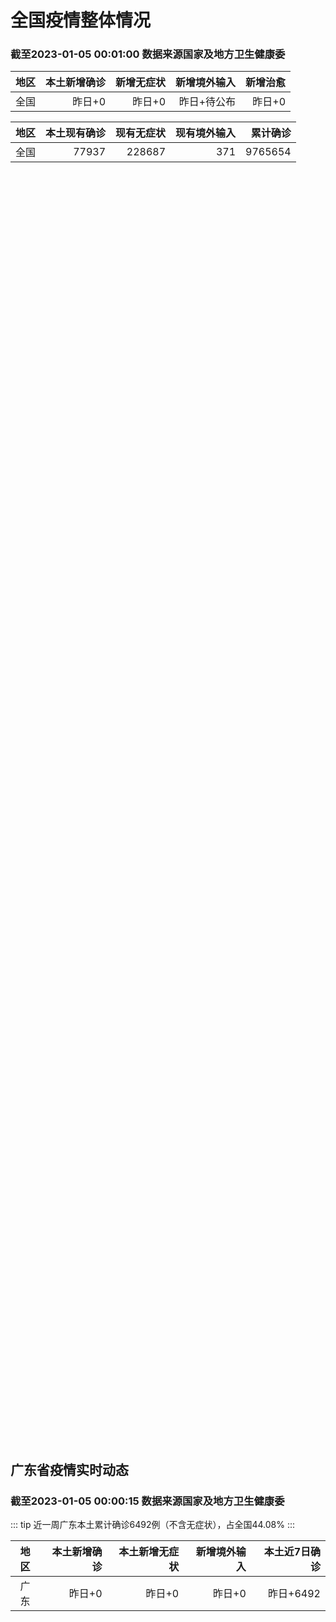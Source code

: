 
# 全国疫情整体情况
### 截至2023-01-05 00:01:00 数据来源国家及地方卫生健康委

|地区|本土新增确诊|新增无症状|新增境外输入|新增治愈|
|:--:|---:|---:|---:|---:|
|全国|昨日+0|昨日+0|昨日+待公布|昨日+0|

|地区|本土现有确诊|现有无症状|现有境外输入|累计确诊|
|:--:|---:|---:|---:|---:|
|全国|77937|228687|371|9765654|

<ChinaMap :dataList="dataList" :title="title"/>

<div id="chinaDayModify" style="width:100%;height:500px;margin-bottom:10px;"></div>
<div id="chinaAddHistoryData" style="width:100%;height:500px;margin-bottom:10px;"></div>
<div id="chinaNowHistoryData" style="width:100%;height:500px;margin-bottom:10px;"></div>
<div id="chinaTotalHistoryData" style="width:100%;height:500px;margin-bottom:10px;"></div>


## 广东省疫情实时动态
### 截至2023-01-05 00:00:15 数据来源国家及地方卫生健康委

::: tip 近一周广东本土累计确诊6492例（不含无症状），占全国44.08%
:::

|地区|本土新增确诊|本土新增无症状|新增境外输入|本土近7日确诊|
|:--:|---:|---:|---:|---:|
|广东|昨日+0|昨日+0|昨日+0|昨日+6492|

<div id="guangdongModify" style="width:100%;height:500px;margin-bottom:10px;"></div>
<div id="guangdongTotalHistory" style="width:100%;height:500px;margin-bottom:10px;"></div>
<div id="guangzhouModifyHistory" style="width:100%;height:500px;margin-bottom:10px;"></div>


<script>
import * as echarts from 'echarts'
export default {
  data(){
    return {
      title: '新增本土确诊',
      dataList: [{name: '台湾', value: 0, addList: []},{name: '香港', value: 0, addList: []},{name: '广东', value: 0, addList: []},{name: '湖北', value: 0, addList: []},{name: '上海', value: 0, addList: []},{name: '吉林', value: 0, addList: []},{name: '四川', value: 0, addList: []},{name: '重庆', value: 0, addList: []},{name: '福建', value: 0, addList: []},{name: '海南', value: 0, addList: []},{name: '河南', value: 0, addList: []},{name: '北京', value: 0, addList: []},{name: '内蒙古', value: 0, addList: []},{name: '云南', value: 0, addList: []},{name: '浙江', value: 0, addList: []},{name: '陕西', value: 0, addList: []},{name: '黑龙江', value: 0, addList: []},{name: '山西', value: 0, addList: []},{name: '山东', value: 0, addList: []},{name: '湖南', value: 0, addList: []},{name: '江苏', value: 0, addList: []},{name: '广西', value: 0, addList: []},{name: '天津', value: 0, addList: []},{name: '辽宁', value: 0, addList: []},{name: '河北', value: 0, addList: []},{name: '澳门', value: 0, addList: []},{name: '新疆', value: 0, addList: []},{name: '江西', value: 0, addList: []},{name: '贵州', value: 0, addList: []},{name: '安徽', value: 0, addList: []},{name: '甘肃', value: 0, addList: []},{name: '西藏', value: 0, addList: []},{name: '青海', value: 0, addList: []},{name: '宁夏', value: 0, addList: []},{name: '南海诸岛', value: 0, addList: []}]
    }
  },
  mounted () {
    const themeObj = {"color":["#2ec7c9","#b6a2de","#5ab1ef","#ffb980","#d87a80","#8d98b3","#e5cf0d","#97b552","#95706d","#dc69aa","#07a2a4","#9a7fd1","#588dd5","#f5994e","#c05050","#59678c","#c9ab00","#7eb00a","#6f5553","#c14089"],"backgroundColor":"rgba(0,0,0,0)","textStyle":{},"title":{"textStyle":{"color":"#008acd"},"subtextStyle":{"color":"#aaaaaa"}},"line":{"itemStyle":{"borderWidth":1},"lineStyle":{"width":2},"symbolSize":3,"symbol":"emptyCircle","smooth":true},"radar":{"itemStyle":{"borderWidth":1},"lineStyle":{"width":2},"symbolSize":3,"symbol":"emptyCircle","smooth":true},"bar":{"itemStyle":{"barBorderWidth":0,"barBorderColor":"#ccc"}},"pie":{"itemStyle":{"borderWidth":0,"borderColor":"#ccc"}},"scatter":{"itemStyle":{"borderWidth":0,"borderColor":"#ccc"}},"boxplot":{"itemStyle":{"borderWidth":0,"borderColor":"#ccc"}},"parallel":{"itemStyle":{"borderWidth":0,"borderColor":"#ccc"}},"sankey":{"itemStyle":{"borderWidth":0,"borderColor":"#ccc"}},"funnel":{"itemStyle":{"borderWidth":0,"borderColor":"#ccc"}},"gauge":{"itemStyle":{"borderWidth":0,"borderColor":"#ccc"}},"candlestick":{"itemStyle":{"color":"#d87a80","color0":"#2ec7c9","borderColor":"#d87a80","borderColor0":"#2ec7c9","borderWidth":1}},"graph":{"itemStyle":{"borderWidth":0,"borderColor":"#ccc"},"lineStyle":{"width":1,"color":"#aaaaaa"},"symbolSize":3,"symbol":"emptyCircle","smooth":true,"color":["#2ec7c9","#b6a2de","#5ab1ef","#ffb980","#d87a80","#8d98b3","#e5cf0d","#97b552","#95706d","#dc69aa","#07a2a4","#9a7fd1","#588dd5","#f5994e","#c05050","#59678c","#c9ab00","#7eb00a","#6f5553","#c14089"],"label":{"color":"#eeeeee"}},"map":{"itemStyle":{"areaColor":"#dddddd","borderColor":"#eeeeee","borderWidth":0.5},"label":{"color":"#d87a80"},"emphasis":{"itemStyle":{"areaColor":"rgba(254,153,78,1)","borderColor":"#444","borderWidth":1},"label":{"color":"rgb(100,0,0)"}}},"geo":{"itemStyle":{"areaColor":"#dddddd","borderColor":"#eeeeee","borderWidth":0.5},"label":{"color":"#d87a80"},"emphasis":{"itemStyle":{"areaColor":"rgba(254,153,78,1)","borderColor":"#444","borderWidth":1},"label":{"color":"rgb(100,0,0)"}}},"categoryAxis":{"axisLine":{"show":true,"lineStyle":{"color":"#008acd"}},"axisTick":{"show":true,"lineStyle":{"color":"#333"}},"axisLabel":{"show":true,"color":"#333"},"splitLine":{"show":false,"lineStyle":{"color":["#eee"]}},"splitArea":{"show":false,"areaStyle":{"color":["rgba(250,250,250,0.3)","rgba(200,200,200,0.3)"]}}},"valueAxis":{"axisLine":{"show":true,"lineStyle":{"color":"#008acd"}},"axisTick":{"show":true,"lineStyle":{"color":"#333"}},"axisLabel":{"show":true,"color":"#333"},"splitLine":{"show":true,"lineStyle":{"color":["#eee"]}},"splitArea":{"show":true,"areaStyle":{"color":["rgba(250,250,250,0.3)","rgba(200,200,200,0.3)"]}}},"logAxis":{"axisLine":{"show":true,"lineStyle":{"color":"#008acd"}},"axisTick":{"show":true,"lineStyle":{"color":"#333"}},"axisLabel":{"show":true,"color":"#333"},"splitLine":{"show":true,"lineStyle":{"color":["#eee"]}},"splitArea":{"show":true,"areaStyle":{"color":["rgba(250,250,250,0.3)","rgba(200,200,200,0.3)"]}}},"timeAxis":{"axisLine":{"show":true,"lineStyle":{"color":"#008acd"}},"axisTick":{"show":true,"lineStyle":{"color":"#333"}},"axisLabel":{"show":true,"color":"#333"},"splitLine":{"show":true,"lineStyle":{"color":["#eee"]}},"splitArea":{"show":false,"areaStyle":{"color":["rgba(250,250,250,0.3)","rgba(200,200,200,0.3)"]}}},"toolbox":{"iconStyle":{"borderColor":"#2ec7c9"},"emphasis":{"iconStyle":{"borderColor":"#18a4a6"}}},"legend":{"textStyle":{"color":"#333333"}},"tooltip":{"axisPointer":{"lineStyle":{"color":"#008acd","width":"1"},"crossStyle":{"color":"#008acd","width":"1"}}},"timeline":{"lineStyle":{"color":"#008acd","width":1},"itemStyle":{"color":"#008acd","borderWidth":1},"controlStyle":{"color":"#008acd","borderColor":"#008acd","borderWidth":0.5},"checkpointStyle":{"color":"#2ec7c9","borderColor":"#2ec7c9"},"label":{"color":"#008acd"},"emphasis":{"itemStyle":{"color":"#a9334c"},"controlStyle":{"color":"#008acd","borderColor":"#008acd","borderWidth":0.5},"label":{"color":"#008acd"}}},"visualMap":{"color":["#5ab1ef","#e0ffff"]},"dataZoom":{"backgroundColor":"rgba(47,69,84,0)","dataBackgroundColor":"#efefff","fillerColor":"rgba(182,162,222,0.2)","handleColor":"#008acd","handleSize":"100%","textStyle":{"color":"#333333"}},"markPoint":{"label":{"color":"#eeeeee"},"emphasis":{"label":{"color":"#eeeeee"}}}}

    echarts.registerTheme('dark', (themeObj))

    this.chartChDay = echarts.init(document.getElementById("chinaDayModify"), "dark")
,this.chartChAdd = echarts.init(document.getElementById("chinaAddHistoryData"), "dark")
,this.chartChNow = echarts.init(document.getElementById("chinaNowHistoryData"), "dark")
,this.chartChTotal = echarts.init(document.getElementById("chinaTotalHistoryData"), "dark")
,this.chartGdMod = echarts.init(document.getElementById("guangdongModify"), "dark")
,this.chartGdTotal = echarts.init(document.getElementById("guangdongTotalHistory"), "dark")
,this.chartGzMod = echarts.init(document.getElementById("guangzhouModifyHistory"), "dark")


    const option_gd_mod = {
      title: {
        text: '广东疫情新增趋势（人）'
      },
      tooltip: {
        trigger: 'axis',
        axisPointer: {
          type: 'cross',
          label: {
            backgroundColor: '#6a7985'
          }
        }
      },
      legend: {
        top: 20,
        data: [{name: '本土新增确诊',icon: 'rect'}, {name: '本土新增无症状',icon: 'rect'},{name: '新增境外输入',icon: 'rect'}]
      },
      grid: {
        left: '3%',
        right: '4%',
        bottom: '3%',
        containLabel: true
      },
      toolbox: {
        feature: {
          saveAsImage: {}
        }
      },
      xAxis: {
        type: 'category',
        boundaryGap: false,
        data: []
      },
      yAxis: {
        type: 'value'
      },
      series: [
        {
          name: '本土新增确诊',
          type: 'line',
          areaStyle: {},
          emphasis: {
            focus: 'series'
          },
          data: []
        },
        {
          name: '本土新增无症状',
          type: 'line',
          areaStyle: {},
          emphasis: {
            focus: 'series'
          },
          data: []
        },
        {
          name: '新增境外输入',
          type: 'line',
          areaStyle: {},
          emphasis: {
            focus: 'series'
          },
          data: []
        }
      ]
    };

    const option_gd_total = {
      title: {
        text: '广东疫情概览（人）'
      },
      tooltip: {
        trigger: 'axis',
        axisPointer: {
          type: 'cross',
          label: {
            backgroundColor: '#6a7985'
          }
        }
      },
      legend: {
        top: 20,
        data: [{name: '累计确诊',icon: 'rect'},{name: '累计治愈',icon: 'rect'}]
      },
      grid: {
        left: '3%',
        right: '4%',
        bottom: '3%',
        containLabel: true
      },
      toolbox: {
        feature: {
          saveAsImage: {}
        }
      },
      xAxis: {
        type: 'category',
        boundaryGap: false,
        data: ["01.27","01.28","01.29","01.30","01.31","02.01","02.02","02.03","02.04","02.05","02.06","02.07","02.08","02.09","02.10","02.11","02.12","02.13","02.14","02.15","02.16","02.17","02.18","02.19","02.20","02.21","02.22","02.23","02.24","02.25","02.26","02.27","02.28","03.01","03.02","03.03","03.04","03.05","03.06","03.07","03.08","03.09","03.10","03.11","03.12","03.13","03.14","03.15","03.16","03.17","03.18","03.19","03.20","03.21","03.22","03.23","03.24","03.25","03.26",]
      },
      yAxis: {
        type: 'value'
      },
      series: [
        {
          name: '累计确诊',
          type: 'line',
          areaStyle: {},
          emphasis: {
            focus: 'series'
          },
          data: [84287,84287,84287,84287,84287,84287,84287,84287,84287,84287,84287,84287,84287,84287,84287,84287,84287,84287,84287,84287,84287,84287,84287,84287,84287,84287,84287,84287,84287,84287,84287,84287,84287,84287,84287,84287,84287,84287,84287,84287,84287,84287,84287,84287,84287,84287,84287,84287,84287,84287,84287,84287,84287,84287,84287,84287,84287,84287,84287,]
        },
        {
          name: '累计治愈',
          type: 'line',
          areaStyle: {},
          emphasis: {
            focus: 'series'
          },
          data: [51366,51366,51366,51366,51366,51366,51366,51366,51366,51366,51366,51366,51366,51366,51366,51366,51366,51366,51366,51366,51366,51366,51366,51366,51366,51366,51366,51366,51366,51366,51366,51366,51366,51366,51366,51366,51366,51366,51366,51366,51366,51366,51366,51366,51366,51366,51366,51366,51366,51366,51366,51366,51366,51366,51366,51366,51366,51366,51366,]
        }
      ]
    };

    const option_gz_mod = {
      title: {
        text: '广州疫情新增趋势（人）'
      },
      tooltip: {
        trigger: 'axis',
        axisPointer: {
          type: 'cross',
          label: {
            backgroundColor: '#6a7985'
          }
        }
      },
      legend: {
        top: 20,
        data: [{name: '本土新增确诊',icon: 'rect'},{name: '本土新增无症状',icon: 'rect'}]
      },
      grid: {
        left: '3%',
        right: '4%',
        bottom: '3%',
        containLabel: true
      },
      toolbox: {
        feature: {
          saveAsImage: {}
        }
      },
      xAxis: {
        type: 'category',
        boundaryGap: false,
        data: []
      },
      yAxis: {
        type: 'value'
      },
      series: [
        {
          name: '本土新增确诊',
          type: 'line',
          areaStyle: {},
          emphasis: {
            focus: 'series'
          },
          data: []
        },
        {
          name: '本土新增无症状',
          type: 'line',
          areaStyle: {},
          emphasis: {
            focus: 'series'
          },
          data: []
        }
      ]
    };

    const option_ch_day  = {
      series: [
        {
          type: 'treemap',
          data: [
            {
              name: '本土新增确诊昨日+0',
              value: 1,
            },
            {
              name: '新增无症状昨日+0',
              value: 1,
            },
            {
              name: '新增境外输入昨日+待公布',
              value: 1,
            },
            {
              name: '新增治愈昨日+0',
              value: 1,
            },
          ]
        }
      ]
    };

    const option_ch_add = {
      title: {
        text: '新增疫情整体走势'
      },
      tooltip: {
        trigger: 'axis',
        axisPointer: {
          type: 'cross',
          label: {
            backgroundColor: '#6a7985'
          }
        }
      },
      legend: {
        top: 20,
        data: [{name: '本土确诊',icon: 'rect'}, {name: '无症状感染',icon: 'rect'},{name: '新增境外输入',icon: 'rect'}]
      },
      grid: {
        left: '3%',
        right: '4%',
        bottom: '3%',
        containLabel: true
      },
      toolbox: {
        feature: {
          saveAsImage: {}
        }
      },
      xAxis: {
        type: 'category',
        boundaryGap: false,
        data: []
      },
      yAxis: {
        type: 'value'
      },
      series: [
        {
          name: '本土确诊',
          type: 'line',
          areaStyle: {},
          emphasis: {
            focus: 'series'
          },
          data: []
        },
        {
          name: '无症状感染',
          type: 'line',
          areaStyle: {},
          emphasis: {
            focus: 'series'
          },
          data: []
        },
        {
          name: '新增境外输入',
          type: 'line',
          areaStyle: {},
          emphasis: {
            focus: 'series'
          },
          data: []
        }
      ]
    };

    const option_ch_now = {
      title: {
        text: '现有疫情整体走势'
      },
      tooltip: {
        trigger: 'axis',
        axisPointer: {
          type: 'cross',
          label: {
            backgroundColor: '#6a7985'
          }
        }
      },
      legend: {
        top: 20,
        data: [{name: '本土确诊',icon: 'rect'}, {name: '无症状感染',icon: 'rect'},{name: '新增境外输入',icon: 'rect'}]
      },
      grid: {
        left: '3%',
        right: '4%',
        bottom: '3%',
        containLabel: true
      },
      toolbox: {
        feature: {
          saveAsImage: {}
        }
      },
      xAxis: {
        type: 'category',
        boundaryGap: false,
        data: ["01.27","01.28","01.29","01.30","01.31","02.01","02.02","02.03","02.04","02.05","02.06","02.07","02.08","02.09","02.10","02.11","02.12","02.13","02.14","02.15","02.16","02.17","02.18","02.19","02.20","02.21","02.22","02.23","02.24","02.25","02.26","02.27","02.28","03.01","03.02","03.03","03.04","03.05","03.06","03.07","03.08","03.09","03.10","03.11","03.12","03.13","03.14","03.15","03.16","03.17","03.18","03.19","03.20","03.21","03.22","03.23","03.24","03.25","03.26",]
      },
      yAxis: {
        type: 'value'
      },
      series: [
        {
          name: '本土确诊',
          type: 'line',
          areaStyle: {},
          emphasis: {
            focus: 'series'
          },
          data: [77937,77937,77937,77937,77937,77937,77937,77937,77937,77937,77937,77937,77937,77937,77937,77937,77937,77937,77937,77937,77937,77937,77937,77937,77937,77937,77937,77937,77937,77937,77937,77937,77937,77937,77937,77937,77937,77937,77937,77937,77937,77937,77937,77937,77937,77937,77937,77937,77937,77937,77937,77937,77937,77937,77937,77937,77937,77937,77937,]
        },
        {
          name: '无症状感染',
          type: 'line',
          areaStyle: {},
          emphasis: {
            focus: 'series'
          },
          data: [371,371,371,371,371,371,371,371,371,371,371,371,371,371,371,371,371,371,371,371,371,371,371,371,371,371,371,371,371,371,371,371,371,371,371,371,371,371,371,371,371,371,371,371,371,371,371,371,371,371,371,371,371,371,371,371,371,371,371,]
        },
        {
          name: '新增境外输入',
          type: 'line',
          areaStyle: {},
          emphasis: {
            focus: 'series'
          },
          data: [228687,228687,228687,228687,228687,228687,228687,228687,228687,228687,228687,228687,228687,228687,228687,228687,228687,228687,228687,228687,228687,228687,228687,228687,228687,228687,228687,228687,228687,228687,228687,228687,228687,228687,228687,228687,228687,228687,228687,228687,228687,228687,228687,228687,228687,228687,228687,228687,228687,228687,228687,228687,228687,228687,228687,228687,228687,228687,228687,]
        }
      ]
    };

    const option_ch_total = {
      title: {
        text: '累计疫情整体走势'
      },
      tooltip: {
        trigger: 'axis',
        axisPointer: {
          type: 'cross',
          label: {
            backgroundColor: '#6a7985'
          }
        }
      },
      legend: {
        top: 20,
        data: [{name: '确诊(含港澳台)', con: 'rect'}, {name: '死亡(含港澳台)',icon: 'rect'}]
      },
      grid: {
        left: '3%',
        right: '4%',
        bottom: '3%',
        containLabel: true
      },
      toolbox: {
        feature: {
          saveAsImage: {}
        }
      },
      xAxis: {
        type: 'category',
        boundaryGap: false,
        data: ["01.27","01.28","01.29","01.30","01.31","02.01","02.02","02.03","02.04","02.05","02.06","02.07","02.08","02.09","02.10","02.11","02.12","02.13","02.14","02.15","02.16","02.17","02.18","02.19","02.20","02.21","02.22","02.23","02.24","02.25","02.26","02.27","02.28","03.01","03.02","03.03","03.04","03.05","03.06","03.07","03.08","03.09","03.10","03.11","03.12","03.13","03.14","03.15","03.16","03.17","03.18","03.19","03.20","03.21","03.22","03.23","03.24","03.25","03.26",]
      },
      yAxis: {
        type: 'value'
      },
      series: [
        {
          name: '确诊(含港澳台)',
          type: 'line',
          areaStyle: {},
          emphasis: {
            focus: 'series'
          },
          data: [9765654,9765654,9765654,9765654,9765654,9765654,9765654,9765654,9765654,9765654,9765654,9765654,9765654,9765654,9765654,9765654,9765654,9765654,9765654,9765654,9765654,9765654,9765654,9765654,9765654,9765654,9765654,9765654,9765654,9765654,9765654,9765654,9765654,9765654,9765654,9765654,9765654,9765654,9765654,9765654,9765654,9765654,9765654,9765654,9765654,9765654,9765654,9765654,9765654,9765654,9765654,9765654,9765654,9765654,9765654,9765654,9765654,9765654,9765654,]
        },
        {
          name: '死亡(含港澳台)',
          type: 'line',
          areaStyle: {},
          emphasis: {
            focus: 'series'
          },
          data: [28939,28939,28939,28939,28939,28939,28939,28939,28939,28939,28939,28939,28939,28939,28939,28939,28939,28939,28939,28939,28939,28939,28939,28939,28939,28939,28939,28939,28939,28939,28939,28939,28939,28939,28939,28939,28939,28939,28939,28939,28939,28939,28939,28939,28939,28939,28939,28939,28939,28939,28939,28939,28939,28939,28939,28939,28939,28939,28939,]
        }
      ]
    };

    this.chartGdMod.setOption(option_gd_mod);
    this.chartGdTotal.setOption(option_gd_total);
    this.chartGzMod.setOption(option_gz_mod);
    this.chartChDay.setOption(option_ch_day);
    this.chartChAdd.setOption(option_ch_add);
    this.chartChNow.setOption(option_ch_now);
    this.chartChTotal.setOption(option_ch_total);

    window.onresize = () => {
      this.chartGdMod.resize()
      this.chartGdTotal.resize()
      this.chartGzMod.resize()
      this.chartChDay.resize()
      this.chartChAdd.resize()
      this.chartChNow.resize()
      this.chartChTotal.resize()
    }
  }
}
</script>

## 广东省各地区疫情情况

::: danger 0个中高风险地区
:::

|地区|本土新增确诊|本土新增无症状|本土近7日确诊|中高风险地区|
|:--:|---:|---:|---:|---:|
|广州|0|0|+3023|0|
|汕头|0|0|+514|0|
|深圳|0|0|+480|0|
|云浮|0|0|+320|0|
|惠州|0|0|+302|0|
|佛山|0|0|+258|0|
|潮州|0|0|+253|0|
|中山|0|0|+210|0|
|珠海|0|0|+207|0|
|阳江|0|0|+195|0|
|湛江|0|0|+139|0|
|茂名|0|0|+120|0|
|江门|0|0|+111|0|
|肇庆|0|0|+69|0|
|梅州|0|0|+62|0|
|韶关|0|0|+61|0|
|汕尾|0|0|+55|0|
|清远|0|0|+43|0|
|东莞|0|0|+35|0|
|河源|0|0|+19|0|
|揭阳|0|0|+16|0|
|未公布来源|0|0|0|0|


## 广东疫情热点动态

  
### 03-27 09:28
::: tip 此地已发现输入病例，广东曾发布提醒
气候舒适
且入境政策友好的东南亚
成为了热门出境游目的地
但随着气温回升
当地蚊虫等病媒生物也进入了活跃期
据莆田疾控
近日，福建莆田
已发现境外输入登革热病例...

羊城晚报

[阅读全文](https://view.inews.qq.com/a/20230326A05Q6R00?&chlid=mine_subscribe&uid=100188415180#)
:::

### 03-26 09:16
::: tip 广东省首个新冠病毒感染治疗口服化学药物获批上市
人民网广州3月25日电 (周睿)据广东省药品监督管理局官方微信消息，3月23日，广东众生睿创生物科技有限公司(以下简称“众生睿创”)研发的新冠病毒感染治疗药物来瑞特韦片(商品名称：乐睿灵)获得国家药监...

金台资讯

[阅读全文](https://view.inews.qq.com/a/20230325A0286I00?uid=101705948131&chlid=_qqnews_custom_search_pictext#)
:::

### 03-25 21:59
::: tip 张文宏广州发声：疫情已经结束，世界需要团结
海报新闻记者 张玉升 广州南沙报道——所有的抗疫都是为了今天大家可以在一起自由的交流，没有障碍，不用再戴口罩。——我极少参加这样一个非学术性的会议，而是纯粹出于文化的交流。——未来的世界具备太多的不确...

大小新闻

[阅读全文](https://h5.baike.qq.com/mobile/landing.html?docid=20230325A07KST00&isNews=1&adtag=wxjk.yqssc.yqdt)
:::

### 03-25 16:58
::: tip 张文宏广州发声：疫情已经结束，世界需要团结
    海报新闻记者张玉升广州南沙报道  ——所有的抗疫都是为了今天大家可以在一起自由的交流，没有障碍，不用再戴口罩。  ——我极少参加这样一个非学术性的会议，而是纯粹出于文化的交流。  ——未来的世...

极目新闻

[阅读全文](https://h5.baike.qq.com/mobile/landing.html?docid=20230325A04W9J00&isNews=1&adtag=wxjk.yqssc.yqdt)
:::

### 03-25 09:33
::: tip 去年广东新增4万余例！关于肺结核防治，专家提醒
“近年来，广东结核病的发病逐年下降，治疗的成功率也很高。”今年3月24日是第28个“世界防治结核病日”，今年我国的主题是“你我共同努力 终结结核流行”。广州市胸科医院耐多药病区主任冯治宇告诉记者：“结...

羊城晚报

[阅读全文](https://view.inews.qq.com/a/20230324A04TY300?uid=100188415180&chlid=_qqnews_custom_search_pictext#)
:::

### 03-23 20:09
::: tip 北大深圳医院成立宫颈癌防控技术中心 将为5万名女性提供免费筛查
为了更加有效地进行宫颈癌防控，3月22日，北京大学深圳医院国家子宫颈癌早诊早治示范基地正式成立“宫颈癌防控技术中心”。该中心由北京大学深圳医院与爱心企业联合发起，并获得北大深圳医院妇产科研究所参与发起...

深圳特区报

[阅读全文](https://h5.baike.qq.com/mobile/landing.html?docid=20230323A08ZY500&isNews=1&adtag=wxjk.yqssc.yqdt)
:::

### 03-23 15:38
::: tip 来瑞特韦片获批上市 用于治疗轻中度新冠病毒感染成年患者
新京报讯 据国家药监局网站消息，近日，国家药监局根据《药品管理法》相关规定，按照药品特别审批程序，附条件批准广东众生睿创生物科技有限公司申报的1类创新药来瑞特韦片（商品名称：乐睿灵）上市。来瑞特韦片为...

新京报

[阅读全文](https://h5.baike.qq.com/mobile/landing.html?docid=20230323A05BRU00&isNews=1&adtag=wxjk.yqssc.yqdt)
:::

### 03-23 14:14
::: tip 轮状病毒肠炎来袭怎么办？中山七院专家：接种疫苗可有效预防
近日，因呕吐、拉肚子来医院看门诊的孩子多了起来，有的幼儿园甚至爆发了“轮状病毒肠炎”。中山大学附属第七医院专家提醒，大便轮状病毒抗原能够快速诊断，轮状病毒肠炎属于自限性疾病，不需要抗病毒治疗，自然病程...

深圳特区报

[阅读全文](https://view.inews.qq.com/a/20230323A04GXU00?uid=101705948131&chlid=_qqnews_custom_search_pictext#)
:::

### 03-23 09:59
::: tip 广东疾病提示及时接种疫苗 人人享有健康
嘿嘿~你们都打苗苗了吗？
在接种疫苗期间
你有没有遇到过精彩的、感人的瞬间？
你想为“预防接种”科普宣传“发声”吗？...

广东疾控

[阅读全文](https://view.inews.qq.com/a/20230322A07S2L00?uid=101705948131&chlid=_qqnews_custom_search_pictext#)
:::

### 03-23 09:56
::: tip 惠东县疾控中心提醒：流感病毒阳性率呈上升趋势 市民要积极做好防护措施
“流感”是一种传染性强、传播速度快的急性呼吸道传染病。当前正值季节交换时期，惠东县疾控中心提醒，流感病毒阳性率呈上升趋势，建议市民要积极做好防护措施。...

惠东融媒

[阅读全文](https://view.inews.qq.com/a/20230323A01X3T00?uid=101705948131&chlid=_qqnews_custom_search_pictext#)
:::


## 广州疫情热点动态

  
### 03-27 09:28
::: tip 此地已发现输入病例，广东曾发布提醒
气候舒适
且入境政策友好的东南亚
成为了热门出境游目的地
但随着气温回升
当地蚊虫等病媒生物也进入了活跃期
据莆田疾控
近日，福建莆田
已发现境外输入登革热病例...

羊城晚报

[阅读全文](https://view.inews.qq.com/a/20230326A05Q6R00?&chlid=mine_subscribe&uid=100188415180#)
:::

### 03-26 09:16
::: tip 广东省首个新冠病毒感染治疗口服化学药物获批上市
人民网广州3月25日电 (周睿)据广东省药品监督管理局官方微信消息，3月23日，广东众生睿创生物科技有限公司(以下简称“众生睿创”)研发的新冠病毒感染治疗药物来瑞特韦片(商品名称：乐睿灵)获得国家药监...

金台资讯

[阅读全文](https://view.inews.qq.com/a/20230325A0286I00?uid=101705948131&chlid=_qqnews_custom_search_pictext#)
:::

### 03-25 21:59
::: tip 张文宏广州发声：疫情已经结束，世界需要团结
海报新闻记者 张玉升 广州南沙报道——所有的抗疫都是为了今天大家可以在一起自由的交流，没有障碍，不用再戴口罩。——我极少参加这样一个非学术性的会议，而是纯粹出于文化的交流。——未来的世界具备太多的不确...

大小新闻

[阅读全文](https://h5.baike.qq.com/mobile/landing.html?docid=20230325A07KST00&isNews=1&adtag=wxjk.yqssc.yqdt)
:::

### 03-25 16:58
::: tip 张文宏广州发声：疫情已经结束，世界需要团结
    海报新闻记者张玉升广州南沙报道  ——所有的抗疫都是为了今天大家可以在一起自由的交流，没有障碍，不用再戴口罩。  ——我极少参加这样一个非学术性的会议，而是纯粹出于文化的交流。  ——未来的世...

极目新闻

[阅读全文](https://h5.baike.qq.com/mobile/landing.html?docid=20230325A04W9J00&isNews=1&adtag=wxjk.yqssc.yqdt)
:::

### 03-25 09:33
::: tip 去年广东新增4万余例！关于肺结核防治，专家提醒
“近年来，广东结核病的发病逐年下降，治疗的成功率也很高。”今年3月24日是第28个“世界防治结核病日”，今年我国的主题是“你我共同努力 终结结核流行”。广州市胸科医院耐多药病区主任冯治宇告诉记者：“结...

羊城晚报

[阅读全文](https://view.inews.qq.com/a/20230324A04TY300?uid=100188415180&chlid=_qqnews_custom_search_pictext#)
:::

### 03-23 20:09
::: tip 北大深圳医院成立宫颈癌防控技术中心 将为5万名女性提供免费筛查
为了更加有效地进行宫颈癌防控，3月22日，北京大学深圳医院国家子宫颈癌早诊早治示范基地正式成立“宫颈癌防控技术中心”。该中心由北京大学深圳医院与爱心企业联合发起，并获得北大深圳医院妇产科研究所参与发起...

深圳特区报

[阅读全文](https://h5.baike.qq.com/mobile/landing.html?docid=20230323A08ZY500&isNews=1&adtag=wxjk.yqssc.yqdt)
:::

### 03-23 15:38
::: tip 来瑞特韦片获批上市 用于治疗轻中度新冠病毒感染成年患者
新京报讯 据国家药监局网站消息，近日，国家药监局根据《药品管理法》相关规定，按照药品特别审批程序，附条件批准广东众生睿创生物科技有限公司申报的1类创新药来瑞特韦片（商品名称：乐睿灵）上市。来瑞特韦片为...

新京报

[阅读全文](https://h5.baike.qq.com/mobile/landing.html?docid=20230323A05BRU00&isNews=1&adtag=wxjk.yqssc.yqdt)
:::

### 03-23 14:14
::: tip 轮状病毒肠炎来袭怎么办？中山七院专家：接种疫苗可有效预防
近日，因呕吐、拉肚子来医院看门诊的孩子多了起来，有的幼儿园甚至爆发了“轮状病毒肠炎”。中山大学附属第七医院专家提醒，大便轮状病毒抗原能够快速诊断，轮状病毒肠炎属于自限性疾病，不需要抗病毒治疗，自然病程...

深圳特区报

[阅读全文](https://view.inews.qq.com/a/20230323A04GXU00?uid=101705948131&chlid=_qqnews_custom_search_pictext#)
:::

### 03-23 09:59
::: tip 广东疾病提示及时接种疫苗 人人享有健康
嘿嘿~你们都打苗苗了吗？
在接种疫苗期间
你有没有遇到过精彩的、感人的瞬间？
你想为“预防接种”科普宣传“发声”吗？...

广东疾控

[阅读全文](https://view.inews.qq.com/a/20230322A07S2L00?uid=101705948131&chlid=_qqnews_custom_search_pictext#)
:::

### 03-23 09:56
::: tip 惠东县疾控中心提醒：流感病毒阳性率呈上升趋势 市民要积极做好防护措施
“流感”是一种传染性强、传播速度快的急性呼吸道传染病。当前正值季节交换时期，惠东县疾控中心提醒，流感病毒阳性率呈上升趋势，建议市民要积极做好防护措施。...

惠东融媒

[阅读全文](https://view.inews.qq.com/a/20230323A01X3T00?uid=101705948131&chlid=_qqnews_custom_search_pictext#)
:::

